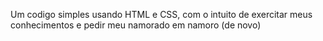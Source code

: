 Um codigo simples usando HTML e CSS, com o intuito de exercitar meus conhecimentos e pedir meu namorado em namoro (de novo)

